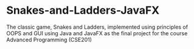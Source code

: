 # Snakes-and-Ladders-JavaFX
The classic game, Snakes and Ladders, implemented using principles of OOPS and GUI using Java and JavaFX as the final project for the course Advanced Programming (CSE201)
